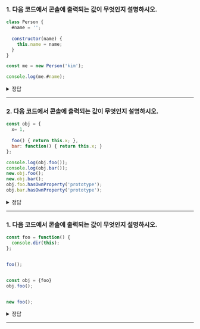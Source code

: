 ### 1. 다음 코드에서 콘솔에 출력되는 값이 무엇인지 설명하시오.
```javascript
class Person {
  #name = '';
  
  constructor(name) {
    this.name = name;
  }
}

const me = new Person('kim');

console.log(me.#name);
```

<details>
  <summary>정답</summary>
  <div markdown="1">
    SyntaxError
  </div>
</details>

---
### 2. 다음 코드에서 콘솔에 출력되는 값이 무엇인지 설명하시오.
```javascript
const obj = {
  x= 1,
  
  foo() { return this.x; },
  bar: function() { return this.x; }
};

console.log(obj.foo());
console.log(obj.bar());
new.obj.foo();
new.obj.bar();
obj.foo.hasOwnProperty('prototype');
obj.bar.hasOwnProperty('prototype');
```

<details>
  <summary>정답</summary>
  <div markdown="1">
    1)1<br/>
    2)1<br/>
    3)TypeError<br/>
    4)bar {}<br/>
    5)false<br/>
    6)true<br/>
  </div>
</details>

---
### 1. 다음 코드에서 콘솔에 출력되는 값이 무엇인지 설명하시오.
```javascript
const foo = function() {
  console.dir(this);
};


foo();


const obj = {foo}
obj.foo();


new foo();
```

<details>
  <summary>정답</summary>
  <div markdown="1">
    1)window<br/>
    2)obj<br/>
    3)foo{}<br/>
  </div>
</details>

---
